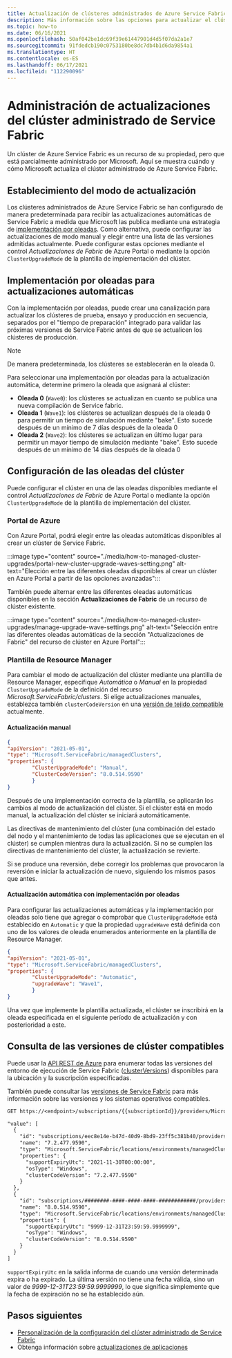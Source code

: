 ```yaml
---
title: Actualización de clústeres administrados de Azure Service Fabric
description: Más información sobre las opciones para actualizar el clúster administrado de Azure Service Fabric
ms.topic: how-to
ms.date: 06/16/2021
ms.openlocfilehash: 50af042be1dc69f39e61447901d4d5f07da2a1e7
ms.sourcegitcommit: 91fdedcb190c0753180be8dc7db4b1d6da9854a1
ms.translationtype: HT
ms.contentlocale: es-ES
ms.lasthandoff: 06/17/2021
ms.locfileid: "112290096"
---
```

# <a name="manage-service-fabric-managed-cluster-upgrades"></a>Administración de actualizaciones del clúster administrado de Service Fabric

Un clúster de Azure Service Fabric es un recurso de su propiedad, pero que está parcialmente administrado por Microsoft. Aquí se muestra cuándo y cómo Microsoft actualiza el clúster administrado de Azure Service Fabric.

## <a name="set-upgrade-mode"></a>Establecimiento del modo de actualización

Los clústeres administrados de Azure Service Fabric se han configurado de manera predeterminada para recibir las actualizaciones automáticas de Service Fabric a medida que Microsoft las publica mediante una estrategia de [implementación por oleadas](#wave-deployment-for-automatic-upgrades). Como alternativa, puede configurar las actualizaciones de modo manual y elegir entre una lista de las versiones admitidas actualmente. Puede configurar estas opciones mediante el control *Actualizaciones de Fabric* de Azure Portal o mediante la opción `ClusterUpgradeMode` de la plantilla de implementación del clúster.

## <a name="wave-deployment-for-automatic-upgrades"></a>Implementación por oleadas para actualizaciones automáticas

Con la implementación por oleadas, puede crear una canalización para actualizar los clústeres de prueba, ensayo y producción en secuencia, separados por el "tiempo de preparación" integrado para validar las próximas versiones de Service Fabric antes de que se actualicen los clústeres de producción.

>[!NOTE]
>De manera predeterminada, los clústeres se establecerán en la oleada 0.

Para seleccionar una implementación por oleadas para la actualización automática, determine primero la oleada que asignará al clúster:

* **Oleada 0** (`Wave0`): los clústeres se actualizan en cuanto se publica una nueva compilación de Service fabric.
* **Oleada 1** (`Wave1`): los clústeres se actualizan después de la oleada 0 para permitir un tiempo de simulación mediante "bake". Esto sucede después de un mínimo de 7 días después de la oleada 0
* **Oleada 2** (`Wave2`): los clústeres se actualizan en último lugar para permitir un mayor tiempo de simulación mediante "bake". Esto sucede después de un mínimo de 14 días después de la oleada 0

## <a name="set-the-wave-for-your-cluster"></a>Configuración de las oleadas del clúster

Puede configurar el clúster en una de las oleadas disponibles mediante el control *Actualizaciones de Fabric* de Azure Portal o mediante la opción `ClusterUpgradeMode` de la plantilla de implementación del clúster.

### <a name="azure-portal"></a>Portal de Azure

Con Azure Portal, podrá elegir entre las oleadas automáticas disponibles al crear un clúster de Service Fabric.

:::image type="content" source="./media/how-to-managed-cluster-upgrades/portal-new-cluster-upgrade-waves-setting.png" alt-text="Elección entre las diferentes oleadas disponibles al crear un clúster en Azure Portal a partir de las opciones avanzadas":::

También puede alternar entre las diferentes oleadas automáticas disponibles en la sección **Actualizaciones de Fabric** de un recurso de clúster existente.

:::image type="content" source="./media/how-to-managed-cluster-upgrades/manage-upgrade-wave-settings.png" alt-text="Selección entre las diferentes oleadas automáticas de la sección &quot;Actualizaciones de Fabric&quot; del recurso de clúster en Azure Portal":::

### <a name="resource-manager-template"></a>Plantilla de Resource Manager

Para cambiar el modo de actualización del clúster mediante una plantilla de Resource Manager, especifique *Automática* o *Manual* en la propiedad `ClusterUpgradeMode` de la definición del recurso *Microsoft.ServiceFabric/clusters*. Si elige actualizaciones manuales, establezca también `clusterCodeVersion` en una [versión de tejido compatible](#query-for-supported-cluster-versions) actualmente.

#### <a name="manual-upgrade"></a>Actualización manual

```json
{
"apiVersion": "2021-05-01",
"type": "Microsoft.ServiceFabric/managedClusters",
"properties": {
        "ClusterUpgradeMode": "Manual",
        "ClusterCodeVersion": "8.0.514.9590"
        }
}
```

Después de una implementación correcta de la plantilla, se aplicarán los cambios al modo de actualización del clúster. Si el clúster está en modo manual, la actualización del clúster se iniciará automáticamente.

Las directivas de mantenimiento del clúster (una combinación del estado del nodo y el mantenimiento de todas las aplicaciones que se ejecutan en el clúster) se cumplen mientras dura la actualización. Si no se cumplen las directivas de mantenimiento del clúster, la actualización se revierte.

Si se produce una reversión, debe corregir los problemas que provocaron la reversión e iniciar la actualización de nuevo, siguiendo los mismos pasos que antes.

#### <a name="automatic-upgrade-with-wave-deployment"></a>Actualización automática con implementación por oleadas

Para configurar las actualizaciones automáticas y la implementación por oleadas solo tiene que agregar o comprobar que `ClusterUpgradeMode` está establecido en `Automatic` y que la propiedad `upgradeWave` está definida con uno de los valores de oleada enumerados anteriormente en la plantilla de Resource Manager.

```json
{
"apiVersion": "2021-05-01",
"type": "Microsoft.ServiceFabric/managedClusters",
"properties": {
        "ClusterUpgradeMode": "Automatic",
        "upgradeWave": "Wave1",
        }  
}
```

Una vez que implemente la plantilla actualizada, el clúster se inscribirá en la oleada especificada en el siguiente período de actualización y con posterioridad a este.

## <a name="query-for-supported-cluster-versions"></a>Consulta de las versiones de clúster compatibles

Puede usar la [API REST de Azure](/rest/api/azure/) para enumerar todas las versiones del entorno de ejecución de Service Fabric ([clusterVersions](/rest/api/servicefabric/sfrp-api-clusterversions_list)) disponibles para la ubicación y la suscripción especificadas.

También puede consultar las [versiones de Service Fabric](service-fabric-versions.md) para más información sobre las versiones y los sistemas operativos compatibles.

```REST
GET https://<endpoint>/subscriptions/{{subscriptionId}}/providers/Microsoft.ServiceFabric/locations/{{location}}/managedclusterVersions?api-version=2021-05-01

"value": [
  {
    "id": "subscriptions/eec8e14e-b47d-40d9-8bd9-23ff5c381b40/providers/Microsoft.ServiceFabric/locations/eastus2/environments/Windows/managedClusterVersions/7.2.477.9590",
    "name": "7.2.477.9590",
    "type": "Microsoft.ServiceFabric/locations/environments/managedClusterVersions",
    "properties": {
      "supportExpiryUtc": "2021-11-30T00:00:00",
      "osType": "Windows",
      "clusterCodeVersion": "7.2.477.9590"
    }
  },
  {
    "id": "subscriptions/########-####-####-####-############/providers/Microsoft.ServiceFabric/locations/eastus2/environments/Windows/managedClusterVersions/8.0.514.9590",
    "name": "8.0.514.9590",
    "type": "Microsoft.ServiceFabric/locations/environments/managedClusterVersions",
    "properties": {
      "supportExpiryUtc": "9999-12-31T23:59:59.9999999",
      "osType": "Windows",
      "clusterCodeVersion": "8.0.514.9590"
    }
  }
]

```

`supportExpiryUtc` en la salida informa de cuando una versión determinada expira o ha expirado. La última versión no tiene una fecha válida, sino un valor de *9999-12-31T23:59:59.9999999*, lo que significa simplemente que la fecha de expiración no se ha establecido aún.

## <a name="next-steps"></a>Pasos siguientes

* [Personalización de la configuración del clúster administrado de Service Fabric](how-to-managed-cluster-configuration.md)
* Obtenga información sobre [actualizaciones de aplicaciones](service-fabric-application-upgrade.md)

<!--Image references-->
[Upgrade-Wave-Settings]: ./media/how-to-managed-cluster-upgrades/manage-upgrade-wave-settings.png
[New-Cluster-Wave-Settings]: ./media/how-to-managed-cluster-upgrades/portal-new-cluster-upgrade-waves-setting.png
